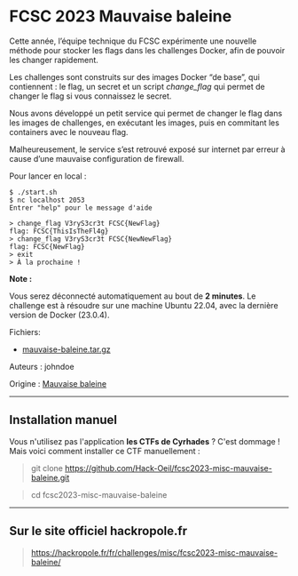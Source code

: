 # FCSC 2023 Mauvaise baleine

Cette année, l’équipe technique du FCSC expérimente une nouvelle méthode pour stocker les flags dans les challenges Docker, afin de pouvoir les changer rapidement.

Les challenges sont construits sur des images Docker “de base”, qui contiennent : le flag, un secret et un script *change_flag* qui permet de changer le flag si vous connaissez le secret.

Nous avons développé un petit service qui permet de changer le flag dans les images de challenges, en exécutant les images, puis en commitant les containers avec le nouveau flag.

Malheureusement, le service s’est retrouvé exposé sur internet par erreur à cause d’une mauvaise configuration de firewall.

Pour lancer en local :

```
$ ./start.sh
$ nc localhost 2053
Entrer "help" pour le message d'aide

> change_flag V3ryS3cr3t FCSC{NewFlag}
flag: FCSC{ThisIsTheFl4g}
> change_flag V3ryS3cr3t FCSC{NewNewFlag}
flag: FCSC{NewFlag}
> exit
> À la prochaine !
```

**Note :**

Vous serez déconnecté automatiquement au bout de **2 minutes**.
Le challenge est à résoudre sur une machine Ubuntu 22.04, avec la dernière version de Docker (23.0.4).


Fichiers:
- [mauvaise-baleine.tar.gz](mauvaise-baleine.tar.gz)


Auteurs : johndoe


Origine : [Mauvaise baleine](https://hackropole.fr/fr/challenges/misc/fcsc2023-misc-mauvaise-baleine/)



-----------


## Installation manuel
Vous n'utilisez pas l'application **les CTFs de Cyrhades** ? C'est dommage !
Mais voici comment installer ce CTF manuellement :

> git clone https://github.com/Hack-Oeil/fcsc2023-misc-mauvaise-baleine.git

> cd fcsc2023-misc-mauvaise-baleine


-----------


## Sur le site officiel hackropole.fr
> https://hackropole.fr/fr/challenges/misc/fcsc2023-misc-mauvaise-baleine/